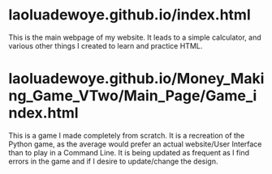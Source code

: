 # laoluadewoye.github.io/index.html
This is the main webpage of my website. It leads to a simple calculator, and various other things I created to learn and practice HTML.

# laoluadewoye.github.io/Money_Making_Game_VTwo/Main_Page/Game_index.html
This is a game I made completely from scratch. 
It is a recreation of the Python game, as the average would prefer an actual website/User Interface than to play in a Command Line.
It is being updated as frequent as I find errors in the game and if I desire to update/change the design.
